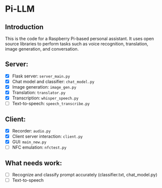 # Pi-LLM

## Introduction
This is the code for a Raspberry Pi-based personal assistant. It uses open source libraries to perform tasks such as voice recognition, translation, image generation, and conversation. 

## Server:
- [x] Flask server: ```server_main.py```
- [x] Chat model and classifier: ```chat_model.py```
- [x] Image generation: ```image_gen.py```
- [x] Translation: ```translator.py```
- [x] Transcription: ```whisper_speech.py```
- [ ] Text-to-speech: ```speech_transcribe.py```

## Client:
- [x] Recorder: ```audio.py```
- [x] Client server interaction: ```client.py```
- [x] GUI: ```main_new.py```
- [ ] NFC emulation: ```nfctest.py```

## What needs work:
- [ ] Recognize and classify prompt accurately (classifier.txt, chat_model.py)
- [ ] Text-to-speech 